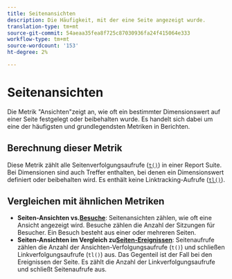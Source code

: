 ```yaml
---
title: Seitenansichten
description: Die Häufigkeit, mit der eine Seite angezeigt wurde.
translation-type: tm+mt
source-git-commit: 54aeaa35fea8f725c87030936fa24f415064e333
workflow-type: tm+mt
source-wordcount: '153'
ht-degree: 2%

---
```



# Seitenansichten

Die Metrik &quot;Ansichten&quot;zeigt an, wie oft ein bestimmter Dimensionswert auf einer Seite festgelegt oder beibehalten wurde. Es handelt sich dabei um eine der häufigsten und grundlegendsten Metriken in Berichten.

## Berechnung dieser Metrik

Diese Metrik zählt alle Seitenverfolgungsaufrufe ([`t()`](/help/implement/vars/functions/t-method.md)) in einer Report Suite. Bei Dimensionen sind auch Treffer enthalten, bei denen ein Dimensionswert definiert oder beibehalten wird. Es enthält keine Linktracking-Aufrufe ([`tl()`](/help/implement/vars/functions/tl-method.md)).

## Vergleichen mit ähnlichen Metriken

* **Seiten-Ansichten vs.[Besuche](visits.md)**: Seitenansichten zählen, wie oft eine Ansicht angezeigt wird. Besuche zählen die Anzahl der Sitzungen für Besucher. Ein Besuch besteht aus einer oder mehreren Seiten.
* **Seiten-Ansichten im Vergleich zu[Seiten-Ereignissen](page-events.md)**: Seitenaufrufe zählen die Anzahl der Ansichten-Verfolgungsaufrufe (`t()`) und schließen Linkverfolgungsaufrufe (`tl()`) aus. Das Gegenteil ist der Fall bei den Ereignissen der Seite. Es zählt die Anzahl der Linkverfolgungsaufrufe und schließt Seitenaufrufe aus.